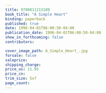 ```yaml
---
title: 9780811213189
book_title: "A Simple Heart"
binding: paperback
published: true
date: 1996-04-01T06:00:50-04:00
publication_date: 1996-04-01T06:00:50-04:00
show_in_forthcoming: false
contributors:

cover_image_path: A_Simple_Heart_.jpg
forsale: false
saleprice:
shipping_charge:
price_us: 11.95
price_cn:
trim_size: 5x7
page_count:
---
```


